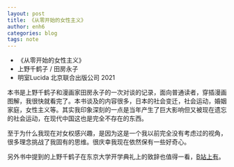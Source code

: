 ```yaml
---
layout: post
title: 《从零开始的女性主义》
author: enh6
categories: blog
tags: note
---
```


- 《从零开始的女性主义》
- 上野千鹤子 / 田房永子
- 明室Lucida 北京联合出版公司 2021

本书是上野千鹤子和漫画家田房永子的一次对谈的记录，面向普通读者，穿插漫画图解，我很快就看完了。本书谈及的内容很多，日本的社会变迁，社会运动，婚姻家庭，女性主义等。其实我印象深刻的一点是当年产生了巨大影响但又被现在遗忘的社会运动，在现代中国这也是完全不存在的东西。

至于为什么我现在对女权感兴趣，是因为这是一个我以前完全没有考虑过的视角，很多理念挑战了我固有的思维。很庆幸我现在依然保有一些好奇心。

另外书中提到的上野千鹤子在东京大学开学典礼上的致辞也值得一看，[B站上有](https://www.bilibili.com/video/BV1T7411f7xu)。
